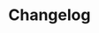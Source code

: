 # Changelog



<!--
## Version 1.0.0
The first version of the software is launched. It actually has 4 commands.
-->
